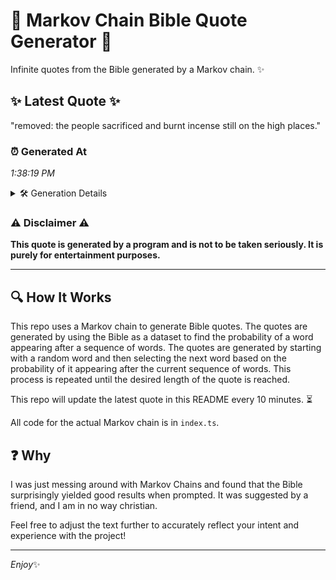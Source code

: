 # 📖 Markov Chain Bible Quote Generator 📖

Infinite quotes from the Bible generated by a Markov chain. ✨

## ✨ Latest Quote ✨
"removed: the people sacrificed and burnt incense still on the high places."

### ⏰ Generated At
*1:38:19 PM*

<details>
    <summary>🛠️ Generation Details</summary>
    <p>
        <strong>🌱 Seed:</strong> removed:<br>
        <strong>🔄 Iterations:</strong> 11<br>
        <strong>📜 Context History:</strong><br>[ removed: ]: the<br>[ removed:, the ]: people<br>[ removed:, the, people ]: sacrificed<br>[ removed:, the, people, sacrificed ]: and<br>[ removed:, the, people, sacrificed, and ]: burnt<br>[ removed:, the, people, sacrificed, and, burnt ]: incense<br>[ the, people, sacrificed, and, burnt, incense ]: still<br>[ people, sacrificed, and, burnt, incense, still ]: on<br>[ sacrificed, and, burnt, incense, still, on ]: the<br>[ and, burnt, incense, still, on, the ]: high<br>[ burnt, incense, still, on, the, high ]: places.<br>
    </p>
</details>

### ⚠️ Disclaimer ⚠️
**This quote is generated by a program and is not to be taken seriously. It is purely for entertainment purposes.**

---

## 🔍 How It Works

This repo uses a Markov chain to generate Bible quotes. The quotes are generated by using the Bible as a dataset to find the probability of a word appearing after a sequence of words. The quotes are generated by starting with a random word and then selecting the next word based on the probability of it appearing after the current sequence of words. This process is repeated until the desired length of the quote is reached.

This repo will update the latest quote in this README every 10 minutes. ⏳

All code for the actual Markov chain is in `index.ts`.

## ❓ Why

I was just messing around with Markov Chains and found that the Bible surprisingly yielded good results when prompted. 
It was suggested by a friend, and I am in no way christian.

Feel free to adjust the text further to accurately reflect your intent and experience with the project!

---

*Enjoy*✨
